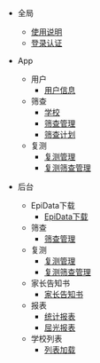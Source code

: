 - 全局
    - [使用说明](/0全局/使用说明.md)
    - [登录认证](/App/用户/登录认证.md)

- App        
    - 用户
        - [用户信息](/App/用户/用户信息.md)
    - 筛查
        - [学校](/App/筛查/学校.md)
        - [筛查管理](/App/筛查/筛查管理.md)
        - [筛查计划](/App/筛查/筛查计划.md)
    - 复测
        - [复测管理](/App/复测/复测管理.md)
        - [复测筛查管理](/App/复测/复测筛查管理.md)

- 后台
    - EpiData下载
        - [EpiData下载](/后台/EpiData/EpiData.md)
    - 筛查
        - [筛查管理](/后台/筛查/筛查管理.md)
    - 复测
        - [复测管理](/后台/复测/复测管理.md)
        - [复测筛查管理](/后台/复测/复测筛查管理.md)
    - 家长告知书
        - [家长告知书](/后台/家长告知书/家长告知书.md)
    - 报表
        - [统计报表](/后台/报表/统计报表.md)
        - [屈光报表](/后台/报表/屈光报表.md)    
    - 学校列表
        - [列表加载](/后台/学校/列表加载.md)